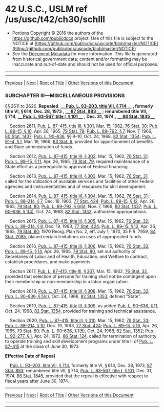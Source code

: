 ---
---

# 42 U.S.C., USLM ref /us/usc/t42/ch30/schIII

* Portions Copyright © 2016 the authors of the https://github.com/publicdocs project.
  Use of this file is subject to the NOTICE at [https://github.com/publicdocs/uscode/blob/master/NOTICE](https://github.com/publicdocs/uscode/blob/master/NOTICE)
* See the [Document Metadata](././../../../../..//README.md) for more information.
  This file is generated from historical government data; content and/or formatting may be inaccurate and out-of-date and should not be used for official purposes.

----------
----------

[Previous](./../../../../..//us/usc/t42/ch30/schII/ptE/m__us_usc_t42_s2610c.md) | [Next](./../../../../..//us/usc/t42/ch30/schIV/m__us_usc_t42_ch30_schIV.md) | [Root of Title](./../../../../../) | [Other Versions of this Document](https://publicdocs.github.io/go/links?ns=uslm&ref=%2Fus%2Fusc%2Ft42%2Fch30%2FschIII)

### SUBCHAPTER III—MISCELLANEOUS PROVISIONS

§§ 2611 to 2620. __Repealed.__  __[__  __Pub. L. 93–203, title VII, § 714__  __][/us/pl/93/203/s714]__  __, formerly title VI, § 614,__  __Dec. 28, 1973__  __,__  __[__  __87 Stat. 883__  __][/us/stat/87/883]__  __; renumbered title VII, § 714,__  __[__  __Pub. L. 93–567, title I, § 101__  __][/us/pl/93/567/s101]__  __,__  __Dec. 31, 1974__  __,__  __[__  __88 Stat. 1845__  __][/us/stat/88/1845]__ 

    Section 2611, [Pub. L. 87–415, title III, § 301][/us/pl/87/415/s301], Mar. 15, 1962, [76 Stat. 30][/us/stat/76/30]; [Pub. L. 89–15, § 10][/us/pl/89/15/s10], Apr. 26, 1965, [79 Stat. 79][/us/stat/79/79]; [Pub. L. 89–792, § 7][/us/pl/89/792/s7], Nov. 7, 1966, [80 Stat. 1437][/us/stat/80/1437]; [Pub. L. 90–636][/us/pl/90/636], §§ 8–10, Oct. 24, 1968, [82 Stat. 1354][/us/stat/82/1354]; [Pub. L. 91–4, § 1][/us/pl/91/4/s1], Mar. 19, 1969, [83 Stat. 6][/us/stat/83/6], provided for apportionment of benefits and State administration of funds.

    Section 2612, [Pub. L. 87–415, title III, § 302][/us/pl/87/415/s302], Mar. 15, 1962, [76 Stat. 31][/us/stat/76/31]; [Pub. L. 89–15, § 11][/us/pl/89/15/s11], Apr. 26, 1965, [79 Stat. 79][/us/stat/79/79], required maintenance of a State effort as a prerequisite to approval of Federal financing.

    Section 2613, [Pub. L. 87–415, title III, § 303][/us/pl/87/415/s303], Mar. 15, 1962, [76 Stat. 31][/us/stat/76/31], called for the utilization of available services and facilities of other Federal agencies and instrumentalities and of resources for skill development.

    Section 2614, [Pub. L. 87–415, title III, § 304][/us/pl/87/415/s304], Mar. 15, 1962, [76 Stat. 31][/us/stat/76/31]; [Pub. L. 88–214, § 7][/us/pl/88/214/s7], Dec. 19, 1963, [77 Stat. 424][/us/stat/77/424]; [Pub. L. 89–15, § 12][/us/pl/89/15/s12], Apr. 26, 1965, [79 Stat. 80][/us/stat/79/80]; [Pub. L. 89–792, § 6(b)][/us/pl/89/792/s6/b], Nov. 7, 1966, [80 Stat. 1437][/us/stat/80/1437]; [Pub. L. 90–636, § 1(4)][/us/pl/90/636/s1/4], Oct. 24, 1968, [82 Stat. 1352][/us/stat/82/1352], authorized appropriations.

    Section 2615, [Pub. L. 87–415, title III, § 305][/us/pl/87/415/s305], Mar. 15, 1962, [76 Stat. 32][/us/stat/76/32]; [Pub. L. 88–214, § 8][/us/pl/88/214/s8], Dec. 19, 1963, [77 Stat. 424][/us/stat/77/424]; [Pub. L. 89–15, § 13][/us/pl/89/15/s13], Apr. 26, 1965, [79 Stat. 80][/us/stat/79/80]; 1970 Reorg. Plan No. 2, eff. July 1, 1970, 35 F.R. 7959, [84 Stat. 2085][/us/stat/84/2085], placed certain limitations on uses of appropriated funds.

    Section 2616, [Pub. L. 87–415, title III, § 306][/us/pl/87/415/s306], Mar. 15, 1962, [76 Stat. 32][/us/stat/76/32]; [Pub. L. 89–15, § 14][/us/pl/89/15/s14], Apr. 26, 1965, [79 Stat. 80][/us/stat/79/80], set out authority of Secretaries of Labor and of Health, Education, and Welfare to contract, establish procedures, and make payments.

    Section 2617, [Pub. L. 87–415, title III, § 307][/us/pl/87/415/s307], Mar. 15, 1962, [76 Stat. 32][/us/stat/76/32], provided that selection of persons for training shall not be contingent upon their membership or non-membership in a labor organization.

    Section 2618, [Pub. L. 87–415, title III, § 308][/us/pl/87/415/s308], Mar. 15, 1962, [76 Stat. 32][/us/stat/76/32]; [Pub. L. 90–636, § 5(c)][/us/pl/90/636/s5/c], Oct. 24, 1968, [82 Stat. 1353][/us/stat/82/1353], defined “State”.

    Section 2619, [Pub. L. 87–415, title III, § 309][/us/pl/87/415/s309], as added [Pub. L. 90–636, § 11][/us/pl/90/636/s11], Oct. 24, 1968, [82 Stat. 1354][/us/stat/82/1354], provided for training and technical assistance.

    Section 2620, [Pub. L. 87–415, title III, § 310][/us/pl/87/415/s310], Mar. 15, 1962, [76 Stat. 33][/us/stat/76/33]; [Pub. L. 88–214, § 10][/us/pl/88/214/s10], Dec. 19, 1963, [77 Stat. 424][/us/stat/77/424]; [Pub. L. 89–15, § 16][/us/pl/89/15/s16], Apr. 26, 1965, [79 Stat. 80][/us/stat/79/80]; [Pub. L. 90–636, § 1(5)][/us/pl/90/636/s1/5], Oct. 24, 1968, [82 Stat. 1352][/us/stat/82/1352]; [Pub. L. 92–277, § 1][/us/pl/92/277/s1], Apr. 24, 1972, [86 Stat. 124][/us/stat/86/124], called for termination of authority to operate training and skill development programs under title II of [Pub. L. 87–415][/us/pl/87/415] at the close of June 30, 1973.

 __Effective Date of Repeal__ 

    [Pub. L. 93–203, title VII, § 714][/us/pl/93/203/s714], formerly title VI, § 614, Dec. 28, 1973, [87 Stat. 883][/us/stat/87/883]; renumbered title VII, § 714, [Pub. L. 93–567, title I, § 101][/us/pl/93/567/s101], Dec. 31, 1974, [88 Stat. 1845][/us/stat/88/1845], provided that the repeal is effective with respect to fiscal years after June 30, 1974.

----------

[Previous](./../../../../..//us/usc/t42/ch30/schII/ptE/m__us_usc_t42_s2610c.md) | [Next](./../../../../..//us/usc/t42/ch30/schIV/m__us_usc_t42_ch30_schIV.md) | [Root of Title](./../../../../../) | [Other Versions of this Document](https://publicdocs.github.io/go/links?ns=uslm&ref=%2Fus%2Fusc%2Ft42%2Fch30%2FschIII)

----------
----------

[/us/pl/93/203/s714]: https://publicdocs.github.io/go/links?ns=uslm&ref=%2Fus%2Fpl%2F93%2F203%2Fs714
[/us/stat/87/883]: https://publicdocs.github.io/go/links?ns=uslm&ref=%2Fus%2Fstat%2F87%2F883
[/us/pl/93/567/s101]: https://publicdocs.github.io/go/links?ns=uslm&ref=%2Fus%2Fpl%2F93%2F567%2Fs101
[/us/stat/88/1845]: https://publicdocs.github.io/go/links?ns=uslm&ref=%2Fus%2Fstat%2F88%2F1845
[/us/pl/87/415/s301]: https://publicdocs.github.io/go/links?ns=uslm&ref=%2Fus%2Fpl%2F87%2F415%2Fs301
[/us/stat/76/30]: https://publicdocs.github.io/go/links?ns=uslm&ref=%2Fus%2Fstat%2F76%2F30
[/us/pl/89/15/s10]: https://publicdocs.github.io/go/links?ns=uslm&ref=%2Fus%2Fpl%2F89%2F15%2Fs10
[/us/stat/79/79]: https://publicdocs.github.io/go/links?ns=uslm&ref=%2Fus%2Fstat%2F79%2F79
[/us/pl/89/792/s7]: https://publicdocs.github.io/go/links?ns=uslm&ref=%2Fus%2Fpl%2F89%2F792%2Fs7
[/us/stat/80/1437]: https://publicdocs.github.io/go/links?ns=uslm&ref=%2Fus%2Fstat%2F80%2F1437
[/us/pl/90/636]: https://publicdocs.github.io/go/links?ns=uslm&ref=%2Fus%2Fpl%2F90%2F636
[/us/stat/82/1354]: https://publicdocs.github.io/go/links?ns=uslm&ref=%2Fus%2Fstat%2F82%2F1354
[/us/pl/91/4/s1]: https://publicdocs.github.io/go/links?ns=uslm&ref=%2Fus%2Fpl%2F91%2F4%2Fs1
[/us/stat/83/6]: https://publicdocs.github.io/go/links?ns=uslm&ref=%2Fus%2Fstat%2F83%2F6
[/us/pl/87/415/s302]: https://publicdocs.github.io/go/links?ns=uslm&ref=%2Fus%2Fpl%2F87%2F415%2Fs302
[/us/stat/76/31]: https://publicdocs.github.io/go/links?ns=uslm&ref=%2Fus%2Fstat%2F76%2F31
[/us/pl/89/15/s11]: https://publicdocs.github.io/go/links?ns=uslm&ref=%2Fus%2Fpl%2F89%2F15%2Fs11
[/us/stat/79/79]: https://publicdocs.github.io/go/links?ns=uslm&ref=%2Fus%2Fstat%2F79%2F79
[/us/pl/87/415/s303]: https://publicdocs.github.io/go/links?ns=uslm&ref=%2Fus%2Fpl%2F87%2F415%2Fs303
[/us/stat/76/31]: https://publicdocs.github.io/go/links?ns=uslm&ref=%2Fus%2Fstat%2F76%2F31
[/us/pl/87/415/s304]: https://publicdocs.github.io/go/links?ns=uslm&ref=%2Fus%2Fpl%2F87%2F415%2Fs304
[/us/stat/76/31]: https://publicdocs.github.io/go/links?ns=uslm&ref=%2Fus%2Fstat%2F76%2F31
[/us/pl/88/214/s7]: https://publicdocs.github.io/go/links?ns=uslm&ref=%2Fus%2Fpl%2F88%2F214%2Fs7
[/us/stat/77/424]: https://publicdocs.github.io/go/links?ns=uslm&ref=%2Fus%2Fstat%2F77%2F424
[/us/pl/89/15/s12]: https://publicdocs.github.io/go/links?ns=uslm&ref=%2Fus%2Fpl%2F89%2F15%2Fs12
[/us/stat/79/80]: https://publicdocs.github.io/go/links?ns=uslm&ref=%2Fus%2Fstat%2F79%2F80
[/us/pl/89/792/s6/b]: https://publicdocs.github.io/go/links?ns=uslm&ref=%2Fus%2Fpl%2F89%2F792%2Fs6%2Fb
[/us/stat/80/1437]: https://publicdocs.github.io/go/links?ns=uslm&ref=%2Fus%2Fstat%2F80%2F1437
[/us/pl/90/636/s1/4]: https://publicdocs.github.io/go/links?ns=uslm&ref=%2Fus%2Fpl%2F90%2F636%2Fs1%2F4
[/us/stat/82/1352]: https://publicdocs.github.io/go/links?ns=uslm&ref=%2Fus%2Fstat%2F82%2F1352
[/us/pl/87/415/s305]: https://publicdocs.github.io/go/links?ns=uslm&ref=%2Fus%2Fpl%2F87%2F415%2Fs305
[/us/stat/76/32]: https://publicdocs.github.io/go/links?ns=uslm&ref=%2Fus%2Fstat%2F76%2F32
[/us/pl/88/214/s8]: https://publicdocs.github.io/go/links?ns=uslm&ref=%2Fus%2Fpl%2F88%2F214%2Fs8
[/us/stat/77/424]: https://publicdocs.github.io/go/links?ns=uslm&ref=%2Fus%2Fstat%2F77%2F424
[/us/pl/89/15/s13]: https://publicdocs.github.io/go/links?ns=uslm&ref=%2Fus%2Fpl%2F89%2F15%2Fs13
[/us/stat/79/80]: https://publicdocs.github.io/go/links?ns=uslm&ref=%2Fus%2Fstat%2F79%2F80
[/us/stat/84/2085]: https://publicdocs.github.io/go/links?ns=uslm&ref=%2Fus%2Fstat%2F84%2F2085
[/us/pl/87/415/s306]: https://publicdocs.github.io/go/links?ns=uslm&ref=%2Fus%2Fpl%2F87%2F415%2Fs306
[/us/stat/76/32]: https://publicdocs.github.io/go/links?ns=uslm&ref=%2Fus%2Fstat%2F76%2F32
[/us/pl/89/15/s14]: https://publicdocs.github.io/go/links?ns=uslm&ref=%2Fus%2Fpl%2F89%2F15%2Fs14
[/us/stat/79/80]: https://publicdocs.github.io/go/links?ns=uslm&ref=%2Fus%2Fstat%2F79%2F80
[/us/pl/87/415/s307]: https://publicdocs.github.io/go/links?ns=uslm&ref=%2Fus%2Fpl%2F87%2F415%2Fs307
[/us/stat/76/32]: https://publicdocs.github.io/go/links?ns=uslm&ref=%2Fus%2Fstat%2F76%2F32
[/us/pl/87/415/s308]: https://publicdocs.github.io/go/links?ns=uslm&ref=%2Fus%2Fpl%2F87%2F415%2Fs308
[/us/stat/76/32]: https://publicdocs.github.io/go/links?ns=uslm&ref=%2Fus%2Fstat%2F76%2F32
[/us/pl/90/636/s5/c]: https://publicdocs.github.io/go/links?ns=uslm&ref=%2Fus%2Fpl%2F90%2F636%2Fs5%2Fc
[/us/stat/82/1353]: https://publicdocs.github.io/go/links?ns=uslm&ref=%2Fus%2Fstat%2F82%2F1353
[/us/pl/87/415/s309]: https://publicdocs.github.io/go/links?ns=uslm&ref=%2Fus%2Fpl%2F87%2F415%2Fs309
[/us/pl/90/636/s11]: https://publicdocs.github.io/go/links?ns=uslm&ref=%2Fus%2Fpl%2F90%2F636%2Fs11
[/us/stat/82/1354]: https://publicdocs.github.io/go/links?ns=uslm&ref=%2Fus%2Fstat%2F82%2F1354
[/us/pl/87/415/s310]: https://publicdocs.github.io/go/links?ns=uslm&ref=%2Fus%2Fpl%2F87%2F415%2Fs310
[/us/stat/76/33]: https://publicdocs.github.io/go/links?ns=uslm&ref=%2Fus%2Fstat%2F76%2F33
[/us/pl/88/214/s10]: https://publicdocs.github.io/go/links?ns=uslm&ref=%2Fus%2Fpl%2F88%2F214%2Fs10
[/us/stat/77/424]: https://publicdocs.github.io/go/links?ns=uslm&ref=%2Fus%2Fstat%2F77%2F424
[/us/pl/89/15/s16]: https://publicdocs.github.io/go/links?ns=uslm&ref=%2Fus%2Fpl%2F89%2F15%2Fs16
[/us/stat/79/80]: https://publicdocs.github.io/go/links?ns=uslm&ref=%2Fus%2Fstat%2F79%2F80
[/us/pl/90/636/s1/5]: https://publicdocs.github.io/go/links?ns=uslm&ref=%2Fus%2Fpl%2F90%2F636%2Fs1%2F5
[/us/stat/82/1352]: https://publicdocs.github.io/go/links?ns=uslm&ref=%2Fus%2Fstat%2F82%2F1352
[/us/pl/92/277/s1]: https://publicdocs.github.io/go/links?ns=uslm&ref=%2Fus%2Fpl%2F92%2F277%2Fs1
[/us/stat/86/124]: https://publicdocs.github.io/go/links?ns=uslm&ref=%2Fus%2Fstat%2F86%2F124
[/us/pl/87/415]: https://publicdocs.github.io/go/links?ns=uslm&ref=%2Fus%2Fpl%2F87%2F415
[/us/pl/93/203/s714]: https://publicdocs.github.io/go/links?ns=uslm&ref=%2Fus%2Fpl%2F93%2F203%2Fs714
[/us/stat/87/883]: https://publicdocs.github.io/go/links?ns=uslm&ref=%2Fus%2Fstat%2F87%2F883
[/us/pl/93/567/s101]: https://publicdocs.github.io/go/links?ns=uslm&ref=%2Fus%2Fpl%2F93%2F567%2Fs101
[/us/stat/88/1845]: https://publicdocs.github.io/go/links?ns=uslm&ref=%2Fus%2Fstat%2F88%2F1845


